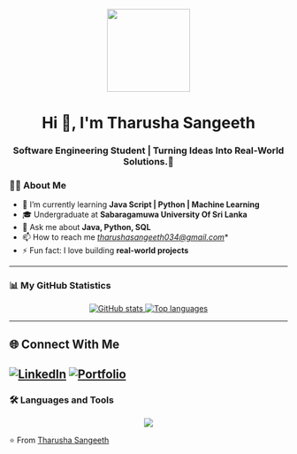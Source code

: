 <!-- Profile Header -->
<p align="center">
  <img src="https://i.ibb.co/FzYVmhC/hacker.gif" width="150px" />
</p>

<h1 align="center">Hi 👋, I'm Tharusha Sangeeth</h1>
<h3 align="center">Software Engineering Student | Turning Ideas Into Real-World Solutions.🚀</h3>

### 👨‍💻 About Me
- 🌱 I’m currently learning **Java Script | Python | Machine Learning**
- 🎓 Undergraduate at **Sabaragamuwa University Of Sri Lanka**
- 💬 Ask me about **Java, Python, SQL**
- 📫 How to reach me *tharushasangeeth034@gmail.com**
- ⚡ Fun fact: I love building **real-world projects**

---

### 📊 My GitHub Statistics
<div align="center">

<a href="https://github.com/Tharusha2002-s">
  <img src="https://github-readme-stats.vercel.app/api?username=Tharusha2002-s&show_icons=true&theme=radical" alt="GitHub stats" />
</a>

<a href="https://github.com/Tharusha2002-s">
  <img src="https://github-readme-stats.vercel.app/api/top-langs/?username=Tharusha2002-s&layout=compact&theme=radical" alt="Top languages" />
</a>

</div>

</div>

---


## 🌐 Connect With Me
[![LinkedIn](https://img.shields.io/badge/LinkedIn-0077B5?style=for-the-badge&logo=linkedin&logoColor=white)](https://www.linkedin.com/in/tharusha-hettiarachchi-5b44782aa/)
[![Portfolio](https://img.shields.io/badge/Portfolio-FF5722?style=for-the-badge&logo=google-chrome&logoColor=white)](https://tharusha2002-s.github.io/about-me/)
---

### 🛠️ Languages and Tools
<p align="center">
<img src="https://skillicons.dev/icons?i=java,c,py,js,html,css,react,nodejs,express,mysql,bootstrap,git,github,linux,vscode,ps" />
</p>


⭐️ From [Tharusha Sangeeth](https://github.com/Tharusha2002-s)
